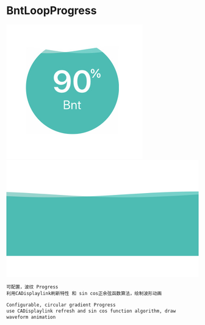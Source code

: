 # BntLoopProgress

![preview](/preview/src_00.jpg)
![preview](/preview/src_01.jpg)

``` c#
可配置，波纹 Progress
利用CADisplaylink刷新特性 和 sin cos正余弦函数算法，绘制波形动画
```
```
Configurable, circular gradient Progress 
use CADisplaylink refresh and sin cos function algorithm, draw waveform animation
```


